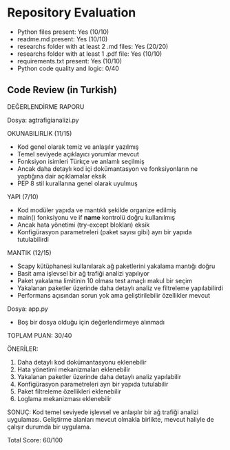 
# Repository Evaluation

- Python files present: Yes (10/10)
- readme.md present: Yes (10/10)
- researchs folder with at least 2 .md files: Yes (20/20)
- researchs folder with at least 1 .pdf file: Yes (10/10)
- requirements.txt present: Yes (10/10)
- Python code quality and logic: 0/40

## Code Review (in Turkish)
DEĞERLENDİRME RAPORU

Dosya: agtrafigianalizi.py

OKUNABILIRLIK (11/15)
- Kod genel olarak temiz ve anlaşılır yazılmış
- Temel seviyede açıklayıcı yorumlar mevcut
- Fonksiyon isimleri Türkçe ve anlamlı seçilmiş
- Ancak daha detaylı kod içi dokümantasyon ve fonksiyonların ne yaptığına dair açıklamalar eksik
- PEP 8 stil kurallarına genel olarak uyulmuş

YAPI (7/10)
- Kod modüler yapıda ve mantıklı şekilde organize edilmiş
- main() fonksiyonu ve if __name__ kontrolü doğru kullanılmış
- Ancak hata yönetimi (try-except blokları) eksik
- Konfigürasyon parametreleri (paket sayısı gibi) ayrı bir yapıda tutulabilirdi

MANTIK (12/15)
- Scapy kütüphanesi kullanılarak ağ paketlerini yakalama mantığı doğru
- Basit ama işlevsel bir ağ trafiği analizi yapılıyor
- Paket yakalama limitinin 10 olması test amaçlı makul bir seçim
- Yakalanan paketler üzerinde daha detaylı analiz ve filtreleme yapılabilirdi
- Performans açısından sorun yok ama geliştirilebilir özellikler mevcut

Dosya: app.py
- Boş bir dosya olduğu için değerlendirmeye alınmadı

TOPLAM PUAN: 30/40

ÖNERİLER:
1. Daha detaylı kod dokümantasyonu eklenebilir
2. Hata yönetimi mekanizmaları eklenebilir
3. Yakalanan paketler üzerinde daha detaylı analiz yapılabilir
4. Konfigürasyon parametreleri ayrı bir yapıda tutulabilir
5. Paket filtreleme özellikleri eklenebilir
6. Loglama mekanizması eklenebilir

SONUÇ:
Kod temel seviyede işlevsel ve anlaşılır bir ağ trafiği analizi uygulaması. Geliştirme alanları mevcut olmakla birlikte, mevcut haliyle de çalışır durumda bir uygulama.

Total Score: 60/100
